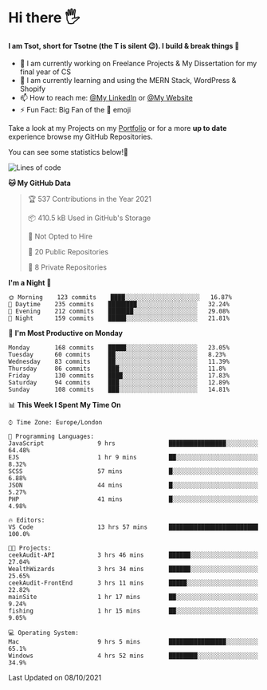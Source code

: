 # Hi there :raised_hand_with_fingers_splayed:
#### I am Tsot, short for Tsotne (the T is silent :wink:). I build & break things :space_invader:
- :telescope: I am currently working on Freelance Projects & My Dissertation for my final year of CS
- :seedling: I am currently learning and using the MERN Stack, WordPress & Shopify
- :mailbox: How to reach me: [@My LinkedIn](https://www.linkedin.com/in/tsotne-gvadzabia/) or [@My Website](https://tsotnegvadzabia.me/contact)
- :zap: Fun Fact: Big Fan of the :space_invader: emoji

Take a look at my Projects on my [Portfolio](https://tsotne.co.uk/) or for a more **up to date** experience browse my GitHub Repositories.

You can see some statistics below!:space_invader:
<!--START_SECTION:waka-->
![Lines of code](https://img.shields.io/badge/From%20Hello%20World%20I%27ve%20Written-3.5%20million%20lines%20of%20code-blue)

**🐱 My GitHub Data** 

> 🏆 537 Contributions in the Year 2021
 > 
> 📦 410.5 kB Used in GitHub's Storage 
 > 
> 🚫 Not Opted to Hire
 > 
> 📜 20 Public Repositories 
 > 
> 🔑 8 Private Repositories  
 > 
**I'm a Night 🦉** 

```text
🌞 Morning    123 commits    ████░░░░░░░░░░░░░░░░░░░░░   16.87% 
🌆 Daytime    235 commits    ████████░░░░░░░░░░░░░░░░░   32.24% 
🌃 Evening    212 commits    ███████░░░░░░░░░░░░░░░░░░   29.08% 
🌙 Night      159 commits    █████░░░░░░░░░░░░░░░░░░░░   21.81%

```
📅 **I'm Most Productive on Monday** 

```text
Monday       168 commits    █████░░░░░░░░░░░░░░░░░░░░   23.05% 
Tuesday      60 commits     ██░░░░░░░░░░░░░░░░░░░░░░░   8.23% 
Wednesday    83 commits     ██░░░░░░░░░░░░░░░░░░░░░░░   11.39% 
Thursday     86 commits     ███░░░░░░░░░░░░░░░░░░░░░░   11.8% 
Friday       130 commits    ████░░░░░░░░░░░░░░░░░░░░░   17.83% 
Saturday     94 commits     ███░░░░░░░░░░░░░░░░░░░░░░   12.89% 
Sunday       108 commits    ███░░░░░░░░░░░░░░░░░░░░░░   14.81%

```


📊 **This Week I Spent My Time On** 

```text
⌚︎ Time Zone: Europe/London

💬 Programming Languages: 
JavaScript               9 hrs               ████████████████░░░░░░░░░   64.48% 
EJS                      1 hr 9 mins         ██░░░░░░░░░░░░░░░░░░░░░░░   8.32% 
SCSS                     57 mins             █░░░░░░░░░░░░░░░░░░░░░░░░   6.88% 
JSON                     44 mins             █░░░░░░░░░░░░░░░░░░░░░░░░   5.27% 
PHP                      41 mins             █░░░░░░░░░░░░░░░░░░░░░░░░   4.98%

🔥 Editors: 
VS Code                  13 hrs 57 mins      █████████████████████████   100.0%

🐱‍💻 Projects: 
ceekAudit-API            3 hrs 46 mins       ██████░░░░░░░░░░░░░░░░░░░   27.04% 
WealthWizards            3 hrs 34 mins       ██████░░░░░░░░░░░░░░░░░░░   25.65% 
ceekAudit-FrontEnd       3 hrs 11 mins       █████░░░░░░░░░░░░░░░░░░░░   22.82% 
mainSite                 1 hr 17 mins        ██░░░░░░░░░░░░░░░░░░░░░░░   9.24% 
fishing                  1 hr 15 mins        ██░░░░░░░░░░░░░░░░░░░░░░░   9.05%

💻 Operating System: 
Mac                      9 hrs 5 mins        ████████████████░░░░░░░░░   65.1% 
Windows                  4 hrs 52 mins       ████████░░░░░░░░░░░░░░░░░   34.9%

```


 Last Updated on 08/10/2021
<!--END_SECTION:waka-->
